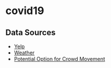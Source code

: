 # covid19

## Data Sources

- [Yelp](https://www.yelp.com/fusion)
- [Weather](https://openweathermap.org/current#zip)
- [Potential Option for Crowd Movement](https://github.com/COVIDExposureIndices/COVIDExposureIndices?utm_source=wechat_session&utm_medium=social&utm_oi=667254872605331456#exposure-indices-derived-from-placeiq-movement-data)
